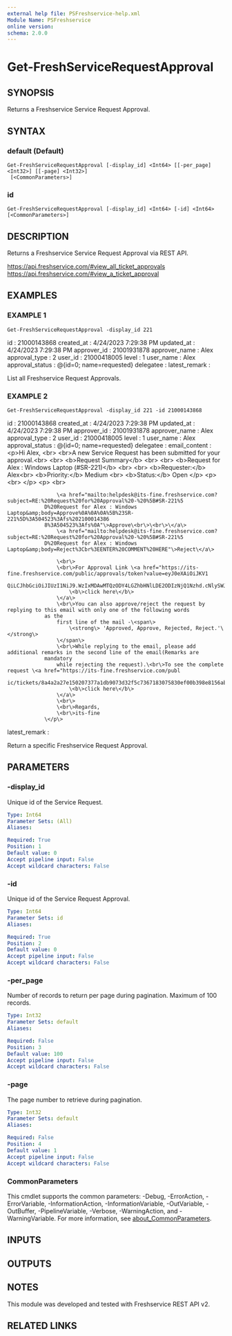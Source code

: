 ```yaml
---
external help file: PSFreshservice-help.xml
Module Name: PSFreshservice
online version:
schema: 2.0.0
---
```


# Get-FreshServiceRequestApproval

## SYNOPSIS
Returns a Freshservice Service Request Approval.

## SYNTAX

### default (Default)
```
Get-FreshServiceRequestApproval [-display_id] <Int64> [[-per_page] <Int32>] [[-page] <Int32>]
 [<CommonParameters>]
```

### id
```
Get-FreshServiceRequestApproval [-display_id] <Int64> [-id] <Int64> [<CommonParameters>]
```

## DESCRIPTION
Returns a Freshservice Service Request Approval via REST API.

https://api.freshservice.com/#view_all_ticket_approvals
https://api.freshservice.com/#view_a_ticket_approval

## EXAMPLES

### EXAMPLE 1
```
Get-FreshServiceRequestApproval -display_id 221
```

id              : 21000143868
created_at      : 4/24/2023 7:29:38 PM
updated_at      : 4/24/2023 7:29:38 PM
approver_id     : 21001931878
approver_name   : Alex
approval_type   : 2
user_id         : 21000418005
level           : 1
user_name       : Alex
approval_status : @{id=0; name=requested}
delegatee       :
latest_remark   :

List all Freshservice Request Approvals.

### EXAMPLE 2
```
Get-FreshServiceRequestApproval -display_id 221 -id 21000143868
```

id              : 21000143868
created_at      : 4/24/2023 7:29:38 PM
updated_at      : 4/24/2023 7:29:38 PM
approver_id     : 21001931878
approver_name   : Alex
approval_type   : 2
user_id         : 21000418005
level           : 1
user_name       : Alex
approval_status : @{id=0; name=requested}
delegatee       :
email_content   : \<p\>Hi Alex, \<br\>
                    \<br\>A new Service Request has been submitted for your approval.\<br\>
                    \<br\>
                    \<b\>Request Summary\</b\>
                    \<br\>
                    \<br\>
                    \<b\>Request for Alex : Windows Laptop (#SR-221)\</b\>
                    \<br\>
                    \<br\>
                    \<b\>Requester:\</b\> Alex\<br\>
                    \<b\>Priority:\</b\> Medium
                    \<br\>
                    \<b\>Status:\</b\> Open
                \</p\>
                \<p\>
                    \<br\>
                \</p\>
                \<p\>
                    \<br\>

                    \<a href="mailto:helpdesk@its-fine.freshservice.com?subject=RE:%20Request%20for%20Approval%20-%20%5B#SR-221%5
                D%20Request for Alex : Windows Laptop&amp;body=Approve%0A%0A%0A%5B%23SR-221%5D%3A504523%3Afs%202100014386
                8%3A504523%3Afs%0A"\>Approve\<br\>\<br\>\</a\>
                    \<a href="mailto:helpdesk@its-fine.freshservice.com?subject=RE:%20Request%20for%20Approval%20-%20%5B#SR-221%5
                D%20Request for Alex : Windows Laptop&amp;body=Reject%3Cbr%3EENTER%20COMMENT%20HERE"\>Reject\</a\>

                    \<br\>
                    \<br\>For Approval Link \<a href="https://its-fine.freshservice.com/public/approvals/token?value=eyJ0eXAiOiJKV1
                QiLCJhbGciOiJIUzI1NiJ9.WzIxMDAwMTQzODY4LGZhbHNlLDE2ODIzNjQ1Nzhd.cNlySWJKtAquchuVhebolmXxF4Igdhu4GRWKk8SQcAM"\>
                        \<b\>click here\</b\>
                    \</a\>
                    \<br\>You can also approve/reject the request by replying to this email with only one of the following words
                as the
                    first line of the mail -\<span\>
                        \<strong\> 'Approved, Approve, Rejected, Reject.'\</strong\>
                    \</span\>
                    \<br\>While replying to the email, please add additional remarks in the second line of the email(Remarks are
                mandatory
                    while rejecting the request).\<br\>To see the complete request \<a href="https://its-fine.freshservice.com/publ
                ic/tickets/8a4a2a27e150207377a1db9073d32f5c7367183075830ef00b398e8156ab0736"\>
                        \<b\>click here\</b\>
                    \</a\>
                    \<br\>
                    \<br\>Regards,
                    \<br\>its-fine
                \</p\>
latest_remark   :

Return a specific Freshservice Request Approval.

## PARAMETERS

### -display_id
Unique id of the Service Request.

```yaml
Type: Int64
Parameter Sets: (All)
Aliases:

Required: True
Position: 1
Default value: 0
Accept pipeline input: False
Accept wildcard characters: False
```

### -id
Unique id of the Service Request Approval.

```yaml
Type: Int64
Parameter Sets: id
Aliases:

Required: True
Position: 2
Default value: 0
Accept pipeline input: False
Accept wildcard characters: False
```

### -per_page
Number of records to return per page during pagination. 
Maximum of 100 records.

```yaml
Type: Int32
Parameter Sets: default
Aliases:

Required: False
Position: 3
Default value: 100
Accept pipeline input: False
Accept wildcard characters: False
```

### -page
The page number to retrieve during pagination.

```yaml
Type: Int32
Parameter Sets: default
Aliases:

Required: False
Position: 4
Default value: 1
Accept pipeline input: False
Accept wildcard characters: False
```

### CommonParameters
This cmdlet supports the common parameters: -Debug, -ErrorAction, -ErrorVariable, -InformationAction, -InformationVariable, -OutVariable, -OutBuffer, -PipelineVariable, -Verbose, -WarningAction, and -WarningVariable. For more information, see [about_CommonParameters](http://go.microsoft.com/fwlink/?LinkID=113216).

## INPUTS

## OUTPUTS

## NOTES
This module was developed and tested with Freshservice REST API v2.

## RELATED LINKS

